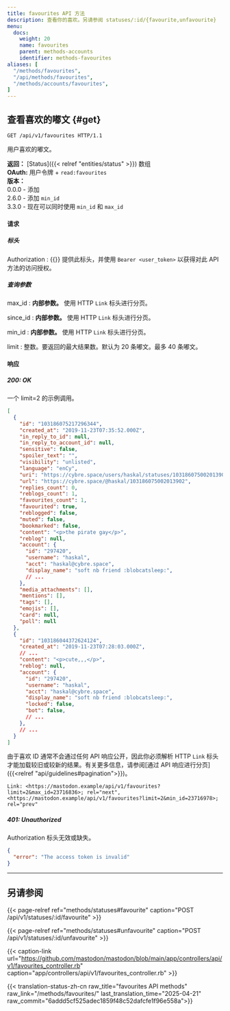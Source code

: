 ```yaml
---
title: favourites API 方法
description: 查看你的喜欢。另请参阅 statuses/:id/{favourite,unfavourite}
menu:
  docs:
    weight: 20
    name: favourites
    parent: methods-accounts
    identifier: methods-favourites
aliases: [
  "/methods/favourites",
  "/api/methods/favourites",
  "/methods/accounts/favourites",
]
---
```


<style>
#TableOfContents ul ul ul {display: none}
</style>

## 查看喜欢的嘟文 {#get}

```http
GET /api/v1/favourites HTTP/1.1
```

用户喜欢的嘟文。

**返回：** [Status]({{< relref "entities/status" >}}) 数组\
**OAuth:** 用户令牌 + `read:favourites`\
**版本：**\
0.0.0 - 添加\
2.6.0 - 添加 `min_id`\
3.3.0 - 现在可以同时使用 `min_id` 和 `max_id`

#### 请求
##### 标头

Authorization
: {{<required>}} 提供此标头，并使用 `Bearer <user_token>` 以获得对此 API 方法的访问授权。

##### 查询参数

max_id 
: **内部参数。** 使用 HTTP `Link` 标头进行分页。

since_id
: **内部参数。** 使用 HTTP `Link` 标头进行分页。

min_id
: **内部参数。** 使用 HTTP `Link` 标头进行分页。

limit
: 整数。要返回的最大结果数。默认为 20 条嘟文。最多 40 条嘟文。

#### 响应
##### 200: OK

一个 limit=2 的示例调用。

```json
[
  {
    "id": "103186075217296344",
    "created_at": "2019-11-23T07:35:52.000Z",
    "in_reply_to_id": null,
    "in_reply_to_account_id": null,
    "sensitive": false,
    "spoiler_text": "",
    "visibility": "unlisted",
    "language": "enCy",
    "uri": "https://cybre.space/users/haskal/statuses/103186075002013902",
    "url": "https://cybre.space/@haskal/103186075002013902",
    "replies_count": 0,
    "reblogs_count": 1,
    "favourites_count": 1,
    "favourited": true,
    "reblogged": false,
    "muted": false,
    "bookmarked": false,
    "content": "<p>the pirate gay</p>",
    "reblog": null,
    "account": {
      "id": "297420",
      "username": "haskal",
      "acct": "haskal@cybre.space",
      "display_name": "soft nb friend :blobcatsleep:",
      // ...
    },
    "media_attachments": [],
    "mentions": [],
    "tags": [],
    "emojis": [],
    "card": null,
    "poll": null
  },
  {
    "id": "103186044372624124",
    "created_at": "2019-11-23T07:28:03.000Z",
    // ...
    "content": "<p>cute,,,</p>",
    "reblog": null,
    "account": {
      "id": "297420",
      "username": "haskal",
      "acct": "haskal@cybre.space",
      "display_name": "soft nb friend :blobcatsleep:",
      "locked": false,
      "bot": false,
      // ...
    },
    // ...
  }
]
```

由于喜欢 ID 通常不会通过任何 API 响应公开，因此你必须解析 HTTP `Link` 标头才能加载较旧或较新的结果。有关更多信息，请参阅[通过 API 响应进行分页]({{<relref "api/guidelines#pagination">}})。

```http
Link: <https://mastodon.example/api/v1/favourites?limit=2&max_id=23716836>; rel="next", <https://mastodon.example/api/v1/favourites?limit=2&min_id=23716978>; rel="prev"
```

##### 401: Unauthorized

Authorization 标头无效或缺失。

```json
{
  "error": "The access token is invalid"
}
```

---

## 另请参阅

{{< page-relref ref="methods/statuses#favourite" caption="POST /api/v1/statuses/:id/favourite" >}}

{{< page-relref ref="methods/statuses#unfavourite" caption="POST /api/v1/statuses/:id/unfavourite" >}}

{{< caption-link url="https://github.com/mastodon/mastodon/blob/main/app/controllers/api/v1/favourites_controller.rb" caption="app/controllers/api/v1/favourites_controller.rb" >}}

{{< translation-status-zh-cn raw_title="favourites API methods" raw_link="/methods/favourites/" last_translation_time="2025-04-21" raw_commit="6addd5cf525adec1859f48c52dafcfe1f96e558a">}}
